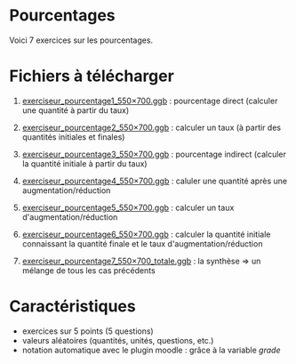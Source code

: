 # Pourcentages
Voici 7 exercices sur les pourcentages.

# Fichiers à télécharger

1. [exerciseur_pourcentage1_550×700.ggb](./res/exerciseur_pourcentage1_550×700.ggb) : pourcentage direct (calculer une quantité à partir du taux)
2. [exerciseur_pourcentage2_550×700.ggb](./res/exerciseur_pourcentage2_550×700.ggb) : calculer un taux (à partir des quantités initiales et finales)
3. [exerciseur_pourcentage3_550×700.ggb](./res/exerciseur_pourcentage3_550×700.ggb) : pourcentage indirect (calculer la quantité initiale à partir du taux)

4. [exerciseur_pourcentage4_550×700.ggb](./res/exerciseur_pourcentage4_550×700.ggb) : caluler une quantité après une augmentation/réduction
5. [exerciseur_pourcentage5_550×700.ggb](./res/exerciseur_pourcentage5_550×700.ggb) : calculer un taux d'augmentation/réduction
6. [exerciseur_pourcentage6_550×700.ggb](./res/exerciseur_pourcentage6_550×700.ggb) : calculer la quantité initiale connaissant la quantité finale et le taux d'augmentation/réduction

7. [exerciseur_pourcentage7_550×700_totale.ggb](./res/exerciseur_pourcentage7_550×700_totale.ggb) : la synthèse => un mélange de tous les cas précédents 

# Caractéristiques

* exercices sur 5 points (5 questions)
* valeurs aléatoires (quantités, unités, questions, etc.)
* notation automatique avec le plugin moodle : grâce à la variable *grade*
